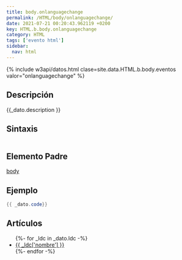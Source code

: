```yaml
---
title: body.onlanguagechange
permalink: /HTML/body/onlanguagechange/
date: 2021-07-21 00:20:43.962119 +0200
key: HTML.b.body.onlanguagechange
category: HTML
tags: ['evento html']
sidebar: 
  nav: html
---
```


{% include w3api/datos.html clase=site.data.HTML.b.body.eventos valor="onlanguagechange" %}

## Descripción
{{_dato.description }}

## Sintaxis
~~~html
~~~

## Elemento Padre
[body](/HTML/body/)

## Ejemplo
~~~java
{{ _dato.code}}
~~~

## Artículos
<ul>
{%- for _ldc in _dato.ldc -%}
   <li>
       <a href="{{_ldc['url'] }}">{{ _ldc['nombre'] }}</a>
   </li>
{%- endfor -%}
</ul>
